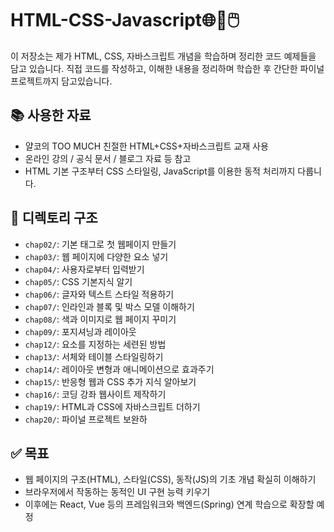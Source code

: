 # HTML-CSS-Javascript🌐🎨🖱️

이 저장소는 제가 HTML, CSS, 자바스크립트 개념을 학습하며 정리한 코드 예제들을 담고 있습니다.
직접 코드를 작성하고, 이해한 내용을 정리하며 학습한 후 간단한 파이널 프로젝트까지 담고있습니다.

## 📚 사용한 자료
- 얄코의 TOO MUCH 친절한 HTML+CSS+자바스크립트 교재 사용
- 온라인 강의 / 공식 문서 / 블로그 자료 등 참고
- HTML 기본 구조부터 CSS 스타일링, JavaScript를 이용한 동적 처리까지 다룹니다.

## 📁 디렉토리 구조
- `chap02/`: 기본 태그로 첫 웹페이지 만들기
- `chap03/`: 웹 페이지에 다양한 요소 넣기
- `chap04/`: 사용자로부터 입력받기
- `chap05/`: CSS 기본지식 알기
- `chap06/`: 글자와 텍스트 스타일 적용하기
- `chap07/`: 인라인과 블록 및 박스 모델 이해하기
- `chap08/`: 색과 이미지로 웹 페이지 꾸미기
- `chap09/`: 포지셔닝과 레이아웃
- `chap12/`: 요소를 지정하는 세련된 방법
- `chap13/`: 서체와 테이블 스타일링하기
- `chap14/`: 레이아웃 변형과 애니메이션으로 효과주기
- `chap15/`: 반응형 웹과 CSS 추가 지식 알아보기
- `chap16/`: 코딩 강좌 웹사이트 제작하기
- `chap19/`: HTML과 CSS에 자바스크립트 더하기
- `chap20/`: 파이널 프로젝트 보완하

## ✅ 목표
- 웹 페이지의 구조(HTML), 스타일(CSS), 동작(JS)의 기초 개념 확실히 이해하기
- 브라우저에서 작동하는 동적인 UI 구현 능력 키우기
- 이후에는 React, Vue 등의 프레임워크와 백엔드(Spring) 연계 학습으로 확장할 예정
  
